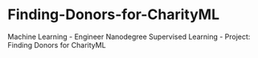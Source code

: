 # Finding-Donors-for-CharityML
Machine Learning - Engineer Nanodegree Supervised Learning - Project: Finding Donors for CharityML
